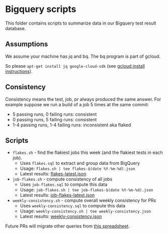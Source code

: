 # Bigquery scripts

This folder contains scripts to summarize data in our Bigquery test result
database.

## Assumptions

We assume your machine has jq and bq. The bq program is part of gcloud.

So please `apt-get install jq google-cloud-sdk` (see [gcloud install
instructions](https://cloud.google.com/sdk/downloads#apt-get)).

## Consistency

Consistency means the test, job, pr always produced the same answer. For
example suppose we run a build of a job 5 times at the same commit:
* 5 passing runs, 0 failing runs: consistent
* 0 passing runs, 5 failing runs: consistent
* 1-4 passing runs, 1-4 failing runs: inconsistent aka flaked

## Scripts

* `flakes.sh` - find the flakiest jobs this week (and the flakiest tests in each job).
    - Uses `flakes.sql` to extract and group data from BigQuery
    - Usage: `flakes.sh | tee flakes-$(date %Y-%m-%d).json`
    - Latest results: [flakes-latest.json](flakes-latest.json)
* `job-flakes.sh` - compute consistency of all jobs
    - Uses `job-flakes.sql` to compute this data
    - Usage: `job-flakes.sh | tee job-flakes-$(date %Y-%m-%d).json`
    - Latest results: [job-flakes-latest.json](job-flakes-latest.json)
* `weekly-consistency.sh` - compute overall weekly consistency for PRs
    - Uses `weekly-consistency.sql` to compute this data
    - Usage: `weekly-consistency.sh | tee weekly-consistency.json`
    - Latest results: [weekly-consistency.json](weekly-consistency.json)


Future PRs will migrate other queries from [this spreadsheet](https://docs.google.com/spreadsheets/d/16nQPj_40xBgPLprj1DkKVTQ-BgQzO4A707q_JPsdxzY/edit).
